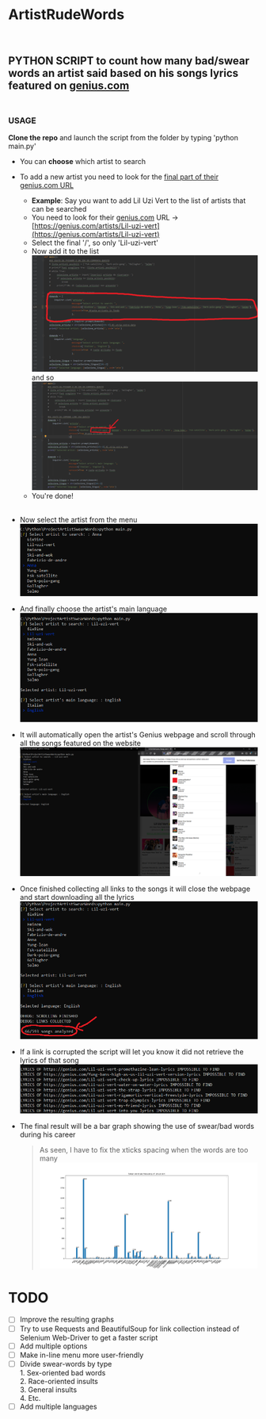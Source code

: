 # ArtistRudeWords <br/><br/> 
## PYTHON SCRIPT to count how many bad/swear words an artist said based on his songs lyrics featured on [genius.com](www.genius.com)<br/><br/> 
### USAGE

**Clone the repo** and launch the script from the folder by typing 'python main.py'

* You can **choose** which artist to search
* To add a new artist you need to look for the [final part of their genius.com URL](www.genius.com)
    * **Example**: Say you want to add Lil Uzi Vert to the list of artists that can be searched
    * You need to look for their [genius.com](www.genius.com) URL -> [https://genius.com/artists/Lil-uzi-vert](https://genius.com/artists/Lil-uzi-vert)
    * Select the final '/', so only 'Lil-uzi-vert'
    * Now add it to the list <br/>
    ![](assets/spiegazioneGitHub1.png)
    and so <br/>
    ![](assets/spiegazioneGitHub2.png)
    * You're done!
<br/><br/> 
* Now select the artist from the menu<br/>
  ![](assets/menu.png)

* And finally choose the artist's main language<br/>
  ![](assets/menuLanguage.png)
  
* It will automatically open the artist's Genius webpage and scroll through all the songs featured on the website<br/>
  ![](assets/scrolling.png)

* Once finished collecting all links to the songs it will close the webpage and start downloading all the lyrics<br/>
  ![](assets/analyze.png)
  
* If a link is corrupted the script will let you know it did not retrieve the lyrics of that song<br/>
  ![](assets/lyrics_fail.png)
  
* The final result will be a bar graph showing the use of swear/bad words during his career  <br/>
   > As seen, I have to fix the xticks spacing when the words are too many<br/>
![](assets/graph.png)

# TODO
- [ ] Improve the resulting graphs
- [ ] Try to use Requests and BeautifulSoup for link collection instead of Selenium Web-Driver to get a faster script
- [ ] Add multiple options
- [ ] Make in-line menu more user-friendly
- [ ] Divide swear-words by type <br/> 
         1. Sex-oriented bad words<br/>
         2. Race-oriented insults<br/>
         3. General insults<br/>
         4. Etc.<br/>
- [ ] Add multiple languages
